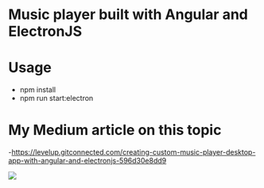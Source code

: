# Music player built with Angular and ElectronJS

# Usage
- npm install
- npm run start:electron

# My Medium article on this topic
-https://levelup.gitconnected.com/creating-custom-music-player-desktop-app-with-angular-and-electronjs-596d30e8dd9

![](https://miro.medium.com/max/1396/1*9tb7LIOdF5zbgiVyYkCFyw.gif)
